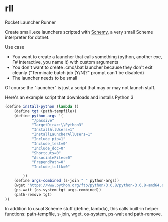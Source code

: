 # rll
Rocket Launcher Runner

Create small .exe launchers scripted with [Schemy](https://github.com/Microsoft/schemy), a very small Scheme interpreter for dotnet.

Use case

- You want to create a launcher that calls something (python, another exe, F# interactive, you name it) with custom arguments
- You don't want to create .cmd/.bat launcher because they don't exit cleanly
("Terminate batch job (Y/N)?" prompt can't be disabled)
- The launcher needs to be small

Of course the "launcher" is just a script that may or may not launch stuff.

Here's an example script that downloads and installs Python 3

```scheme
(define install-python (lambda ()
    (define tgt (path-tempfile))
    (define python-args '(
            "/passive"
            "TargetDir=c:\\Python3"
            "InstallAllUsers=1"
            "InstallLauncherAllUsers=1"
            "Include_pip=1"
            "Include_test=0"
            "Include_doc=0"
            "Shortcuts=0"
            "AssociateFiles=0"
            "PrependPath=0"
            "Include_tcltk=0"

        ))
    (define args-combined (s-join " " python-args))
    (wget "https://www.python.org/ftp/python/3.6.8/python-3.6.8-amd64.exe" tgt)
    (ps-wait (os-system tgt args-combined))
    (path-remove tgt)
))
```

In addition to usual Scheme stuff (define, lambda), this calls built-in helper functions: path-tempfile, s-join, wget, os-system, ps-wait and path-remove.
